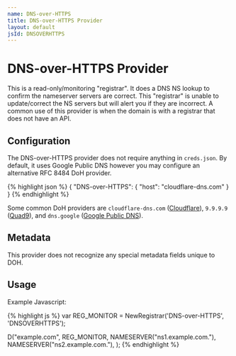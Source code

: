 ```yaml
---
name: DNS-over-HTTPS
title: DNS-over-HTTPS Provider
layout: default
jsId: DNSOVERHTTPS
---
```

# DNS-over-HTTPS Provider

This is a read-only/monitoring "registrar". It does a DNS NS lookup to confirm the nameserver servers are correct. This "registrar" is unable to update/correct the NS servers but will alert you if they are incorrect. A common use of this provider is when the domain is with a registrar that does not have an API.

## Configuration
The DNS-over-HTTPS provider does not require anything in `creds.json`. By default, it uses Google Public DNS however you may configure an alternative RFC 8484 DoH provider.

{% highlight json %}
{
  "DNS-over-HTTPS": {
    "host": "cloudflare-dns.com"
  }
}
{% endhighlight %}

Some common DoH providers are `cloudflare-dns.com` ([Cloudflare](https://developers.cloudflare.com/1.1.1.1/dns-over-https)), `9.9.9.9` ([Quad9](https://www.quad9.net/about/)), and `dns.google` ([Google Public DNS](https://developers.google.com/speed/public-dns/docs/doh)).

## Metadata
This provider does not recognize any special metadata fields unique to DOH.

## Usage
Example Javascript:

{% highlight js %}
var REG_MONITOR = NewRegistrar('DNS-over-HTTPS', 'DNSOVERHTTPS');

D("example.com", REG_MONITOR,
  NAMESERVER("ns1.example.com."),
  NAMESERVER("ns2.example.com."),
);
{% endhighlight %}
